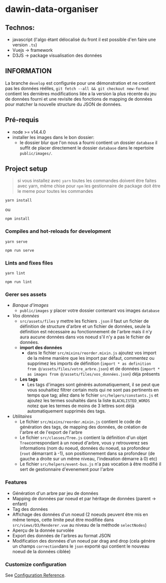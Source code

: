 # dawin-data-organiser

## Technos:
 * javascript (l'algo étant délocalisé du front il est possible d'en faire une version `.ts`)
 * Vuejs -> framework
 * D3JS -> package visualisation des données

## INFORMATION
La branche `develop` est configurée pour une démonstration et ne contient pas les données réélles, `git fetch --all && git checkout new-format` contient les dernières modifications liée a la version la plus récente du jeu de données fourni et une revisite des fonctions de mapping de données pour matcher la nouvelle structure du JSON de données.
## Pré-requis
- node >= v14.4.0
- installer les images dans le bon dossier:
    * le dossier blur que l'on nous a fourni contient un dossier `database` il suffit de placer directement le dossier `database` dans le repertoire `public/images/`.
    
## Project setup 
> si vous installez avec `yarn` toutes les commandes doivent être faites avec yarn, même chise pour `npm` les gestionnaire de package doit être le meme pour toutes les commandes

```
yarn install
```
ou
```
npm install
```

### Compiles and hot-reloads for development
```
yarn serve
```
```
npm run serve
```
### Lints and fixes files
```
yarn lint
```
```
npm run lint
```


### Gerer ses assets
- *Banque d'images*
    * `public/images` y placer votre dossier contenant vos images `database`
- *Vos données*
    * `src/assets/files` y mettre les fichiers `.json` il faut un fichier de définition de structure d'arbre et un fichier de données, seule la définition est nécessaire au fonctionnement de l'arbre mais il n'y aura aucune données dans vos noeud s'il n'y a pas le fichier de données.
    * **import des données**
        * dans le fichier `src/mixins/reorder.mixin.js` ajoutez vos import de la même manière que les import par défaut, commentez ou supprimez les imports de définition (`import * as definition from @/assets/files/votre_arbre.json`) et de données (`import * as images from @/assets/files/vos_données.json`) déja présents
    * **Les tags**
        * Les tags d'images sont générés automatiquement, il se peut que vous souhaitiez filtrer certain mots qui ne sont pas pertinents en temps que tag; allez dans le fichier `src/helpers/constants.js` et ajoutez les termes souhaités dans la liste `BLACKLISTED_WORDS` notez que les termes de moins de 3 lettres sont déjà automatiquement supprimés des tags.
- *Utilitaires*
    * Le fichier `src/mixins/reorder.mixin.js` contient le code de génération des tags, de mapping des données, de création de l'arbre et de l'export de l'arbre
    * Le fichier `src/classes/Tree.js` contient la définition d'un objet `Tree`correspondant à un noeud d'arbre, vous y retrouverez ses informations (nom du noeud, données du noeud, sa profondeur (`root` démarrant à -1), son positionnement dans sa profondeur (de gauche a droite sur un même niveau, l'indexation démarre à 0) etc)
    * Le fichier `src/helpers/event-bus.js` n'a pas vocation à être modifié il sert de gestionnaire d'evenement pour l'arbre

### Features
* Génération d'un arbre par jeu de données
* Mapping de données par noeud et par héritage de données (parent -> enfant)
* Tag des données
* Affichage des données d'un noeud (2 noeuds peuvent être mis en même temps, cette limite peut être modifiée dans `src/views/D3/Renderer.vue` au niveau de la méthode `selectNodes`)
* Aperçu de la donnée survolée
* Export des données de l'arbres au format JSON
* Modification des données d'un noeud par drag and drop (cela génère un champs `correction`dans le `json` exporté qui contient le nouveau noeud de la données ciblée) 


### Customize configuration
See [Configuration Reference](https://cli.vuejs.org/config/).
